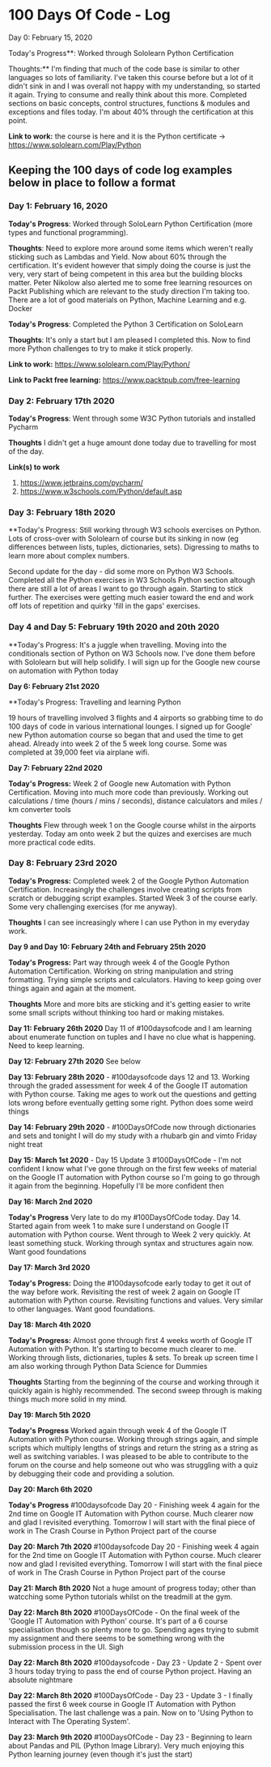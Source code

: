 # 100 Days Of Code - Log

Day 0: February 15, 2020

Today's Progress**: Worked through Sololearn Python Certification

Thoughts:** I'm finding that much of the code base is similar to other languages so lots of familiarity.  I've taken this course before but a lot of it didn't sink in and I was overall not happy with my understanding, so started it again. Trying to consume and really think about this more. Completed sections on basic concepts, control structures, functions & modules and exceptions and files today.  I'm about 40% through the certification at this point.

**Link to work:** the course is here and it is the Python certificate -> https://www.sololearn.com/Play/Python

## Keeping the 100 days of code log examples below in place to follow a format

### Day 1: February 16, 2020

**Today's Progress**: Worked through SoloLearn Python Certification (more types and functional programming). 

**Thoughts**: Need to explore more around some items which weren't really sticking such as Lambdas and Yield.  Now about 60% through the certification. It's evident however that simply doing the course is just the very, very start of being competent in this area but the building blocks matter.  Peter Nikolow also alerted me to some free learning resources on Packt Publishing which are relevant to the study direction I'm taking too. There are a lot of good materials on Python, Machine Learning and e.g. Docker 

**Today's Progress**: Completed the Python 3 Certification on SoloLearn

**Thoughts**: It's only a start but I am pleased I completed this.  Now to find more Python challenges to try to make it stick properly.

**Link to work:**  https://www.sololearn.com/Play/Python/

**Link to Packt free learning:** https://www.packtpub.com/free-learning

### Day 2: February 17th 2020

**Today's Progress**: Went through some W3C Python tutorials and installed Pycharm

**Thoughts** I didn't get a huge amount done today due to travelling for most of the day.

**Link(s) to work**
1. https://www.jetbrains.com/pycharm/
2. https://www.w3schools.com/Python/default.asp

### Day 3: February 18th 2020

**Today's Progress: Still working through W3 schools exercises on Python. Lots of cross-over with Sololearn of course but its sinking in now (eg differences between lists, tuples, dictionaries, sets). Digressing to maths to learn more about complex numbers.  

Second update for the day - did some more on Python W3 Schools. Completed all the Python exercises in W3 Schools Python section altough there are still a lot of areas I want to go through again.  Starting to stick further.  The exercises were getting much easier toward the end and work off lots of repetition and quirky 'fill in the gaps' exercises.

### Day 4 and Day 5: February 19th 2020 and 20th 2020

**Today's Progress: It's a juggle when travelling.  Moving into the conditionals section of Python on W3 Schools now.  I've done them before with Sololearn but will help solidify.  I will sign up for the Google new course on automation with Python today

**Day 6: February 21st 2020**

**Today's Progress: Travelling and learning Python

19 hours of travelling involved 3 flights and 4 airports so grabbing time to do 100 days of code in various international lounges.  I signed up for Google' new Python automation course so began that and used the time to get ahead.  Already into week 2 of the 5 week long course.  Some was completed at 39,000 feet via airplane wifi.

**Day 7: February 22nd 2020**

**Today's Progress:** Week 2 of Google new Automation with Python Certification. Moving into much more code than previously.  Working out calculations / time (hours / mins / seconds), distance calculators and miles / km converter tools

**Thoughts** Flew through week 1 on the Google course whilst in the airports yesterday.  Today am onto week 2 but the quizes and exercises are much more practical code edits.

### Day 8: February 23rd 2020

**Today's Progress:** Completed week 2 of the Google Python Automation Certification.  Increasingly the challenges involve creating scripts from scratch or debugging script examples.  Started Week 3 of the course early.  Some very challenging exercises (for me anyway).

**Thoughts** I can see increasingly where I can use Python in my everyday work.

**Day 9 and Day 10: February 24th and February 25th 2020**

**Today's Progress:** Part way through week 4 of the Google Python Automation Certification.  Working on string manipulation and string formatting.  Trying simple scripts and calculators.  Having to keep going over things again and again at the moment.  

**Thoughts** More and more bits are sticking and it's getting easier to write some small scripts without thinking too hard or making mistakes.

**Day 11: February 26th 2020** Day 11 of #100daysofcode and I am learning about enumerate function on tuples and I have no clue what is happening.  Need to keep learning.

**Day 12: February 27th 2020** See below

**Day 13: February 28th 2020** - #100daysofcode days 12 and 13.  Working through the graded assessment for week 4 of the Google IT automation with Python course.  Taking me ages to work out the questions and getting lots wrong before eventually getting some right.  Python does some weird things

**Day 14: February 29th 2020** - #100DaysOfCode now through dictionaries and sets and tonight I will do my study with a rhubarb gin and vimto Friday night treat

**Day 15: March 1st 2020** - Day 15 Update 3 #100DaysOfCode - I'm not confident I know what I've gone through on the first few weeks of material on the Google IT automation with Python course so I'm going to go through it again from the beginning.  Hopefully I'll be more confident then

**Day 16: March 2nd 2020** 

**Today's Progress** Very late to do my #100DaysOfCode today. Day 14. Started again from week 1 to make sure I understand on Google IT automation with Python course. Went through to Week 2 very quickly. At least something stuck. Working through syntax and structures again now. Want good foundations

**Day 17: March 3rd 2020**

**Today's Progress:** Doing the #100daysofcode early today to get it out of the way before work. Revisiting the rest of week 2 again on Google IT automation with Python course.  Revisiting functions and values. Very similar to other languages.  Want good foundations.

**Day 18: March 4th 2020**

**Today's Progress:** Almost gone through first 4 weeks worth of Google IT Automation with Python. It's starting to become much clearer to me. Working through lists, dictionaries, tuples & sets. To break up screen time I am also working through Python Data Science for Dummies

**Thoughts** Starting from the beginning of the course and working through it quickly again is highly recommended.  The second sweep through is making things much more solid in my mind.

**Day 19: March 5th 2020**

**Today's Progress** Worked again through week 4 of the Google IT Automation with Python course.  Working through strings again, and simple scripts which multiply lengths of strings and return the string as a string as well as switching variables. I was pleased to be able to contribute to the forum on the course and help someone out who was struggling with a quiz by debugging their code and providing a solution.  

**Day 20: March 6th 2020**

**Today's Progress** #100daysofcode Day 20 - Finishing week 4 again for the 2nd time on Google IT Automation with Python course.  Much clearer now and glad I revisited everything.  Tomorrow I will start with the final piece of work in The Crash Course in Python Project part of the course

**Day 20: March 7th 2020** #100daysofcode Day 20 - Finishing week 4 again for the 2nd time on Google IT Automation with Python course.  Much clearer now and glad I revisited everything.  Tomorrow I will start with the final piece of work in The Crash Course in Python Project part of the course

**Day 21: March 8th 2020** Not a huge amount of progress today; other than watcching some Python tutorials whilst on the treadmill at the gym.

**Day 22: March 8th 2020** #100DaysOfCode - On the final week of the 'Google IT Automation with Python' course.  It's part of a 6 course specialisation though so plenty more to go. Spending ages trying to submit my assignment and there seems to be something wrong with the submission process in the UI. Sigh

**Day 22: March 8th 2020** #100daysofcode - Day 23 - Update 2 - Spent over 3 hours today trying to pass the end of course Python project.  Having an absolute nightmare

**Day 22: March 8th 2020** #100DaysOfCode - Day 23 - Update 3 - I finally passed the first 6 week course in Google IT Automation with Python Specialisation.  The last challenge was a pain.  Now on to 'Using Python to Interact with The Operating System'.

**Day 23: March 9th 2020** #100DaysOfCode - Day 23 - Beginning to learn about Pandas and PIL (Python Image Library). Very much enjoying this Python learning journey (even though it's just the start)









